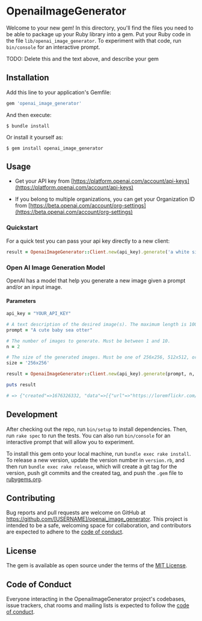 # OpenaiImageGenerator

Welcome to your new gem! In this directory, you'll find the files you need to be able to package up your Ruby library into a gem. Put your Ruby code in the file `lib/openai_image_generator`. To experiment with that code, run `bin/console` for an interactive prompt.

TODO: Delete this and the text above, and describe your gem

## Installation

Add this line to your application's Gemfile:

```ruby
gem 'openai_image_generator'
```

And then execute:

    $ bundle install

Or install it yourself as:

    $ gem install openai_image_generator

## Usage

- Get your API key from [https://platform.openai.com/account/api-keys](https://platform.openai.com/account/api-keys)

- If you belong to multiple organizations, you can get your Organization ID from [https://beta.openai.com/account/org-settings](https://beta.openai.com/account/org-settings)

### Quickstart

For a quick test you can pass your api key directly to a new client:

```ruby
result = OpenaiImageGenerator::Client.new(api_key).generate('a white siamese cat', 2, '256x256')
```

### Open AI Image Generation Model

OpenAI has a model that help you generate a new image given a prompt and/or an input image.

#### Parameters


```ruby
api_key = "YOUR_API_KEY"

# A text description of the desired image(s). The maximum length is 1000 characters.
prompt = "A cute baby sea otter" 

# The number of images to generate. Must be between 1 and 10.
n = 2

# The size of the generated images. Must be one of 256x256, 512x512, or 1024x1024.
size = '256x256'

result = OpenaiImageGenerator::Client.new(api_key).generate(prompt, n, size)

puts result

# => {"created"=>1676326332, "data"=>[{"url"=>"https://loremflickr.com/300/300"}, {"url"=>"https://loremflickr.com/300/300"}]}
```

## Development

After checking out the repo, run `bin/setup` to install dependencies. Then, run `rake spec` to run the tests. You can also run `bin/console` for an interactive prompt that will allow you to experiment.

To install this gem onto your local machine, run `bundle exec rake install`. To release a new version, update the version number in `version.rb`, and then run `bundle exec rake release`, which will create a git tag for the version, push git commits and the created tag, and push the `.gem` file to [rubygems.org](https://rubygems.org).

## Contributing

Bug reports and pull requests are welcome on GitHub at https://github.com/[USERNAME]/openai_image_generator. This project is intended to be a safe, welcoming space for collaboration, and contributors are expected to adhere to the [code of conduct](https://github.com/[USERNAME]/openai_image_generator/blob/master/CODE_OF_CONDUCT.md).

## License

The gem is available as open source under the terms of the [MIT License](https://opensource.org/licenses/MIT).

## Code of Conduct

Everyone interacting in the OpenaiImageGenerator project's codebases, issue trackers, chat rooms and mailing lists is expected to follow the [code of conduct](https://github.com/[USERNAME]/openai_image_generator/blob/master/CODE_OF_CONDUCT.md).
